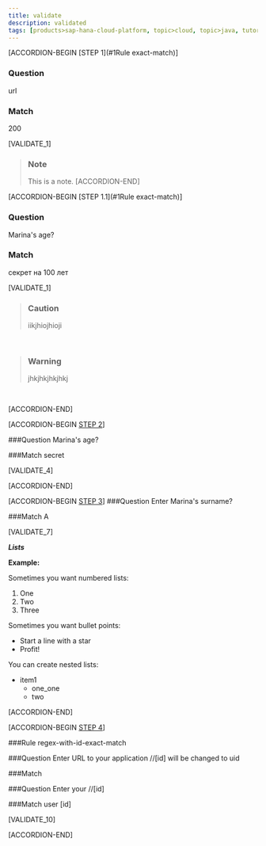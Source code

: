 ```yaml
---
title: validate
description: validated
tags: [products>sap-hana-cloud-platform, topic>cloud, topic>java, tutorial>intermediate]
---
```


[ACCORDION-BEGIN [STEP 1](#1Rule exact-match)]

### Question
url
### Match
200

[VALIDATE_1]

>### Note
>This is a note. 
[ACCORDION-END]

[ACCORDION-BEGIN [STEP 1.1](#1Rule exact-match)]

### Question
Marina's age?
### Match
секрет на 100 лет 

[VALIDATE_1]

>### Caution
>iikjhiojhioji

&nbsp;

>### Warning
>jhkjhkjhkjhkj

&nbsp;

[ACCORDION-END] 

[ACCORDION-BEGIN [STEP 2](#1###Ruleregex-substring)]

###Question
Marina's age?

###Match
secret

[VALIDATE_4]

[ACCORDION-END] 

[ACCORDION-BEGIN [STEP 3](#1###regex-begins-with)]
###Question
Enter Marina's surname?

###Match
A

[VALIDATE_7]

***Lists***

  **Example:** 
  
Sometimes you want numbered lists:

1. One
2. Two 
3. Three

Sometimes you want bullet points:

* Start a line with a star
* Profit!

You can create nested lists: 

* item1
    * one_one
    * two

[ACCORDION-END] 

[ACCORDION-BEGIN [STEP 4](#1###regex-with-id-exact-match)]

###Rule
regex-with-id-exact-match

###Question
Enter URL to your application //[id] will be changed to uid

###Match

###Question
Enter your  //[id] 

###Match
user [id]

[VALIDATE_10]

[ACCORDION-END] 





